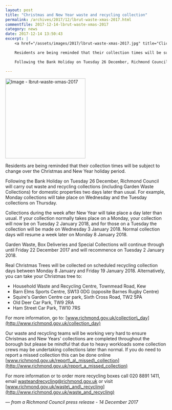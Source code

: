 ```yaml
---
layout: post
title: "Christmas and New Year waste and recycling collection"
permalink: /archives/2017/12/lbrut-waste-xmas-2017.html
commentfile: 2017-12-14-lbrut-waste-xmas-2017
category: news
date: 2017-12-14 13:50:43
excerpt: |
    <a href="/assets/images/2017/lbrut-waste-xmas-2017.jpg" title="Click for a larger image"><img src="/assets/images/2017/lbrut-waste-xmas-2017-thumb.jpg" width="150" alt="Image - lbrut-waste-xmas-2017"  class="photo right"/></a>

    Residents are being reminded that their collection times will be subject to change over the Christmas and New Year holiday period.

    Following the Bank Holiday on Tuesday 26 December, Richmond Council will carry out waste and recycling collections (including Garden Waste Collections) for domestic properties two days later than usual.  For example, Monday collections will take place on Wednesday and the Tuesday collections on Thursday.

---
```


<a href="/assets/images/2017/lbrut-waste-xmas-2017.jpg" title="Click for a larger image"><img src="/assets/images/2017/lbrut-waste-xmas-2017-thumb.jpg" width="250" alt="Image - lbrut-waste-xmas-2017"  class="photo right"/></a>

Residents are being reminded that their collection times will be subject to change over the Christmas and New Year holiday period.

Following the Bank Holiday on Tuesday 26 December, Richmond Council will carry out waste and recycling collections (including Garden Waste Collections) for domestic properties two days later than usual. For example, Monday collections will take place on Wednesday and the Tuesday collections on Thursday.

Collections during the week after New Year will take place a day later than usual. If your collection normally takes place on a Monday, your collection will now be on Tuesday 2 January 2018, and for those on a Tuesday the collection will be made on Wednesday 3 January 2018. Normal collection days will resume a week later on Monday 8 January 2018.

Garden Waste, Box Deliveries and Special Collections will continue through until Friday 22 December 2017 and will recommence on Tuesday 2 January 2018.

Real Christmas Trees will be collected on scheduled recycling collection days between Monday 8 January and Friday 19 January 2018. Alternatively, you can take your Christmas tree to:

-   Household Waste and Recycling Centre, Townmead Road, Kew
-   Barn Elms Sports Centre, SW13 0DG (opposite Barnes Rugby Centre)
-   Squire's Garden Centre car park, Sixth Cross Road, TW2 5PA
-   Old Deer Car Park, TW9 2RA
-   Ham Street Car Park, TW10 7RS

For more information, go to: [www.richmond.gov.uk/collection\_day](http://www.richmond.gov.uk/collection_day)

Our waste and recycling teams will be working very hard to ensure Christmas and New Years' collections are completed throughout the borough but please be mindful that due to heavy workloads some collection crews may be undertaking collections later than normal. If you do need to report a missed collection this can be done online [www.richmond.gov.uk/report\_a\_missed\_collection](http://www.richmond.gov.uk/report_a_missed_collection)

For more information or to order more recycling boxes call 020 8891 1411, email <wasteandrecycling@richmond.gov.uk> or visit [www.richmond.gov.uk/waste\_and\_recycling](http://www.richmond.gov.uk/waste_and_recycling)

<cite>— from a Richmond Council press release - 14 December 2017</cite>
